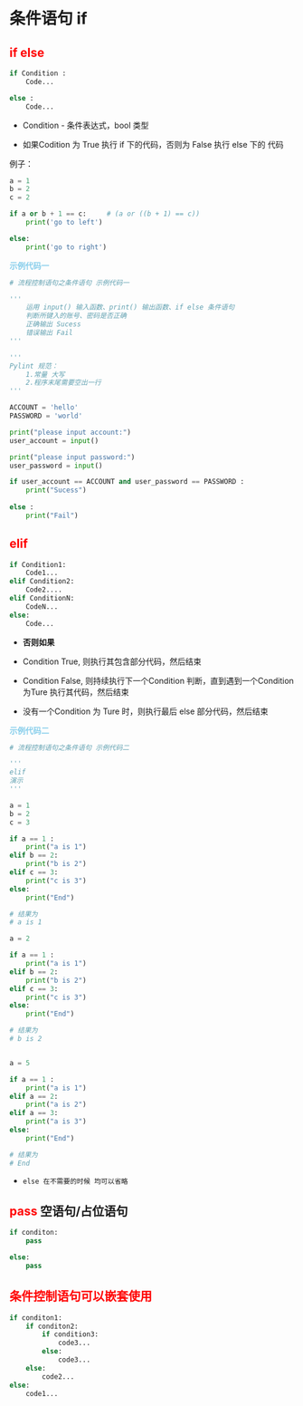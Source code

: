 # **条件语句 if**

## **<font color="red"> if else </font>**

```python
if Condition :
	Code...

else :
    Code...
```

- Condition - 条件表达式，bool 类型

- 如果Codition 为 True 执行 if 下的代码，否则为 False 执行 else 下的 代码

例子：

```python
a = 1
b = 2
c = 2

if a or b + 1 == c:     # (a or ((b + 1) == c))
    print('go to left')

else:
    print('go to right')
```

**<font color="skyblue"> 示例代码一 </font>**

```python
# 流程控制语句之条件语句 示例代码一

''' 
	运用 input() 输入函数、print() 输出函数、if else 条件语句 
	判断所键入的账号、密码是否正确
	正确输出 Sucess
	错误输出 Fail
'''

'''
Pylint 规范：
	1.常量 大写
	2.程序末尾需要空出一行
'''

ACCOUNT = 'hello'
PASSWORD = 'world'

print("please input account:")
user_account = input()

print("please input password:")
user_password = input()

if user_account == ACCOUNT and user_password == PASSWORD :
    print("Sucess")
    
else :
    print("Fail")
```


## **<font color="red"> elif </font>**

```python
if Condition1:
    Code1...
elif Condition2:
    Code2....
elif ConditionN:
    CodeN...
else:
    Code...
```

- **否则如果**

- Condition True, 则执行其包含部分代码，然后结束
- Condition False, 则持续执行下一个Condition 判断，直到遇到一个Condition 为Ture 执行其代码，然后结束
- 没有一个Condition 为 Ture 时，则执行最后 else  部分代码，然后结束
  

**<font color="skyblue"> 示例代码二 </font>**

```python
# 流程控制语句之条件语句 示例代码二

'''
elif
演示
'''

a = 1
b = 2
c = 3

if a == 1 :
    print("a is 1")
elif b == 2:
    print("b is 2")
elif c == 3:
    print("c is 3")
else:
    print("End")

# 结果为 
# a is 1

a = 2

if a == 1 :
    print("a is 1")
elif b == 2:
    print("b is 2")
elif c == 3:
    print("c is 3")
else:
    print("End")

# 结果为 
# b is 2


a = 5

if a == 1 :
    print("a is 1")
elif a == 2:
    print("a is 2")
elif a == 3:
    print("a is 3")
else:
    print("End")

# 结果为
# End
```

- `else 在不需要的时候 均可以省略`

## **<font color="red"> pass </font>** 空语句/占位语句

```python
if conditon:
    pass

else:
    pass
```

## **<font color="red"> 条件控制语句可以嵌套使用 </font>**

```python
if conditon1:
    if conditon2:
    	if condition3:
            code3...
        else:
            code3...
    else:
        code2...
else:
    code1...
```

